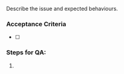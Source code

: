 Describe the issue and expected behaviours. 

### Acceptance Criteria 
- [ ]  

### Steps for QA: 
1.  

